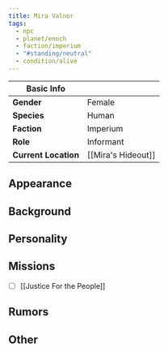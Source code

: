 ```yaml
---
title: Mira Valnor
tags:
  - npc
  - planet/enoch
  - faction/imperium
  - "#standing/neutral"
  - condition/alive
---
```


| Basic Info           |                    |
| -------------------- | ------------------ |
| **Gender**           | Female             |
| **Species**          | Human              |
| **Faction**          | Imperium           |
| **Role**             | Informant          |
| **Current Location** | [[Mira's Hideout]] |

## Appearance 

## Background 

## Personality 

## Missions
- [ ] [[Justice For the People]]
## Rumors

## Other